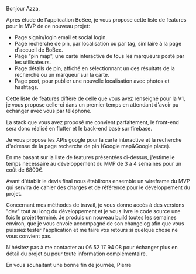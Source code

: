 Bonjour Azza,

Après étude de l'application BoBee, je vous propose cette liste de features pour le MVP de ce nouveau projet:

- Page signin/login email et social login.
- Page recherche de pin, par localisation ou par tag, similaire à la page d'accueil de BoBee.
- Page "pin map", une carte interactive de tous les marqueurs posté par les utilisateurs.
- Page détails de pin, affiché en sélectionnant un des résultats de la recherche ou un marqueur sur la carte.
- Page post, pour publier une nouvelle localisation avec photos et hashtags.

Cette liste de features diffère de celle que vous avez renseigné pour la V1, je vous propose celle-ci dans un premier temps en attendant d'avoir pu échanger avec vous par téléphone.

La stack que vous avez proposé me convient parfaitement, le front-end sera donc réalisé en flutter et le back-end basé sur firebase.

Je vous propose les APIs google pour la carte interactive et la recherche d'adresse de la page recherche de pin (Google map&Google place).

En me basant sur la liste de features présentées ci-dessus, j'estime le temps nécessaire au développement du MVP de 3 à 4 semaines pour un coût de 6800€.

Avant d'établir le devis final nous établirons ensemble un wireframe du MVP qui servira de cahier des charges et de référence pour le développement du projet.

Concernant mes méthodes de travail, je vous donne accès à des versions "dev" tout au long du développement et je vous livre le code source une fois le projet terminé. Je produis un nouveau build toutes les semaines environ, que je vous envoie accompagné de son changelog afin que vous puissiez tester l'application et me faire vos retours si quelque chose ne vous convient pas.

N'hésitez pas à me contacter au 06 52 17 94 08 pour échanger plus en détail du projet ou pour toute information complémentaire.

En vous souhaitant une bonne fin de journée,
Pierre